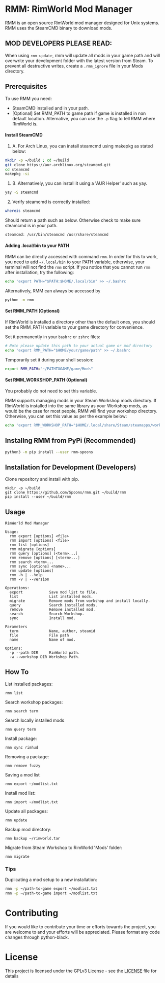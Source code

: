 # RMM: RimWorld Mod Manager

RMM is an open source RimWorld mod manager designed for Unix systems. RMM uses the SteamCMD binary to download mods. 

## MOD DEVELOPERS PLEASE READ:

When using `rmm update`, rmm will update all mods in your game path and will overwrite your development folder with the latest version from Steam. To prevent all destructive writes, create a `.rmm_ignore` file in your Mods directory. 

## Prerequisites

To use RMM you need:
- SteamCMD installed and in your path.
- [Optional] Set RMM_PATH to game path if game is installed in non default location.
  Alternative, you can use the `-p` flag to tell RMM where RimWorld is.

#### Install SteamCMD

1. A. For Arch Linux, you can install steamcmd using makepkg as stated below:
``` sh
mkdir -p ~/build ; cd ~/build
git clone https://aur.archlinux.org/steamcmd.git
cd steamcmd
makepkg -si
```

1. B. Alternatively, you can install it using a 'AUR Helper' such as yay.
``` sh
yay -S steamcmd
```

2. Verify steamcmd is correctly installed:
``` sh
whereis steamcmd
```

Should return a path such as below. Otherwise check to make sure steamcmd is in your path.
``` sh
steamcmd: /usr/bin/steamcmd /usr/share/steamcmd
```

#### Adding .local/bin to your PATH

RMM can be directly accessed with command `rmm`. In order for this to work, you need to add `~/.local/bin` to your PATH variable, otherwise, your terminal will not find the `rmm` script. If you notice that you cannot run `rmm` after installation, try the following:
``` sh
echo 'export PATH="$PATH:$HOME/.local/bin" >> ~/.bashrc
```

Alternatively, RMM can always be accessed by
``` sh
python -m rmm
```


#### Set RMM_PATH (Optional)

If RimWorld is installed a directory other than the default ones, you should set the RMM_PATH variable to your game directory for convenience.

Set it permanently in your `bashrc` or `zshrc` files:
``` sh
# Note please update this path to your actual game or mod directory
echo 'export RMM_PATH="$HOME/your/game/path" >> ~/.bashrc
```

Temporarily set it during your shell session:
``` sh
export RMM_PATH="~/PATHTOGAME/game/Mods"
```

#### Set RMM_WORKSHOP_PATH (Optional)

You probably do not need to set this variable.

RMM supports managing mods in your Steam Workshop mods directory. If RimWorld is installed into the same library as your Workshop mods, as would be the case for most people, RMM will find your workshop directory. Otherwise, you can set this value as per the example below:

``` sh
echo 'export RMM_WORKSHOP_PATH="$HOME/.local/share/Steam/steamapps/workshop" >> ~/.bashrc
```

## Installng RMM from PyPi (Recommended)

``` sh
python3 -m pip install --user rmm-spoons
```


## Installation for Development (Developers)

Clone repository and install with pip.
```
mkdir -p ~/build
git clone https://github.com/Spoons/rmm.git ~/build/rmm
pip install --user ~/build/rmm
```

## Usage
```
RimWorld Mod Manager

Usage:
  rmm export [options] <file>
  rmm import [options] <file>
  rmm list [options]
  rmm migrate [options]
  rmm query [options] [<term>...]
  rmm remove [options] [<term>...]
  rmm search <term>...
  rmm sync [options] <name>...
  rmm update [options]
  rmm -h | --help
  rmm -v | --version

Operations:
  export            Save mod list to file.
  list              List installed mods.
  migrate           Remove mods from workshop and install locally.
  query             Search installed mods.
  remove            Remove installed mod.
  search            Search Workshop.
  sync              Install mod.

Parameters
  term              Name, author, steamid
  file              File path
  name              Name of mod.

Options:
  -p --path DIR     RimWorld path.
  -w --workshop DIR Workshop Path.
```

## How To
List installed packages:
``` 
rmm list
```

Search workshop packages:
``` 
rmm search term
```

Search locally installed mods
``` 
rmm query term
```

Install package:
```
rmm sync rimhud
```

Removing a package:
```
rmm remove fuzzy
```

Saving a mod list
```
rmm export ~/modlist.txt
```

Install mod list:
```
rmm import ~/modlist.txt
```

Update all packages:
```
rmm update
```

Backup mod directory:
```
rmm backup ~/rimworld.tar
```

Migrate from Steam Workshop to RimWorld 'Mods' folder:
``` 
rmm migrate
```


### Tips
Duplicating a mod setup to a new installation:
``` sh
rmm -p ~/path-to-game export ~/modlist.txt
rmm -p ~/path-to-game import ~/modlist.txt
```

# Contributing
If you would like to contribute your time or efforts towards the project, you are welcome to and your efforts will be appreciated. Please format any code changes through python-black.

# License
This project is licensed under the GPLv3 License - see the [LICENSE](LICENSE) file for details

